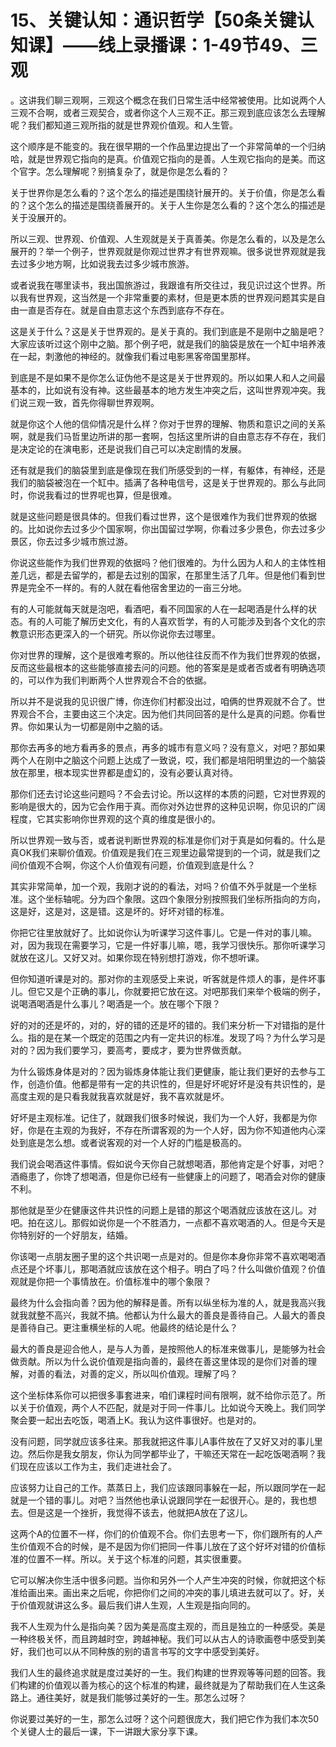 # 15、关键认知：通识哲学【50条关键认知课】——线上录播课：1-49节49、三观

。这讲我们聊三观啊，三观这个概念在我们日常生活中经常被使用。比如说两个人三观不合啊，或者三观契合，或者你这个人三观不正。那三观到底应该怎么去理解呢？我们都知道三观所指的就是世界观价值观。和人生管。

这个顺序是不能变的。我在很早期的一个作品里边提出了一个非常简单的一个归纳哈，就是世界观它指向的是真。价值观它指向的是善。人生观它指向的是美。而这个官字。怎么理解呢？别搞复杂了，就是你是怎么看的？

关于世界你是怎么看的？这个怎么的描述是围绕针展开的。关于价值，你是怎么看的？这个怎么的描述是围绕善展开的。关于人生你是怎么看的？这个怎么的描述是关于没展开的。

所以三观、世界观、价值观、人生观就是关于真善美。你是怎么看的，以及是怎么展开的？举一个例子，世界观就是你观过世界才有世界观嘛。很多说世界观就是我去过多少地方啊，比如说我去过多少城市旅游。

或者说我在哪里读书，我出国旅游过，我跟谁有所交往过，我见识过这个世界。所以我有世界观，这当然是一个非常重要的素材，但是更本质的世界观问题其实是自由一直是否存在。就是自由意志这个东西到底存不存在。

这是关于什么？这是关于世界观的。是关于真的。我们到底是不是刚中之脑是吧？大家应该听过这个刚中之脑。那个例子吧，就是我们的脑袋是放在一个缸中培养液在一起，刺激他的神经的。就像我们看过电影黑客帝国里那样。

到底是不是如果不是你怎么证伪他不是这是关于世界观的。所以如果人和人之间最基本的，比如说有没有神。这些最基本的地方发生冲突之后，这叫世界观冲突。我们说三观一致，首先你得聊世界观啊。

就是你这个人他的信仰情况是什么样？你对于世界的理解、物质和意识之间的关系啊，就是我们马哲里边所讲的那一套啊，包括这里所讲的自由意志存不存在，我们是决定论的在演电影，还是说我们自己可以决定剧情的发展。

还有就是我们的脑袋里到底是像现在我们所感受到的一样，有躯体，有神经，还是我们的脑袋被泡在一个缸中。插满了各种电信号，这是关于世界观的。那么与此同时，你说我看过的世界呢也算，但是很难。

就是这些问题是很具体的。但我们看过世界，这个是很难作为我们世界观的依据的。比如说你去过多少个国家啊，你出国留过学啊，你看过多少景色，你去过多少景区，你去过多少城市旅过游。

你说这些能作为我们世界观的依据吗？他们很难的。为什么因为人和人的主体性相差几远，都是去留学的，都是去过别的国家，在那里生活了几年。但是他们看到世界是完全不一样的。有的人就在看他宿舍里边的一亩三分地。

有的人可能就每天就是泡吧，看酒吧，看不同国家的人在一起喝酒是什么样的状态。有的人可能了解历史文化，有的人喜欢哲学，有的人可能涉及到各个文化的宗教意识形态更深入的一个研究。所以你说你去过哪里。

你对世界的理解，这个是很难考察的。所以他往往反而不作为我们世界观的依据，反而这些最根本的这些能够直接去问的问题。他的答案是是或者否或者有明确选项的，可以作为我们判断两个人世界观合不合的依据。

所以并不是说我的见识很广博，你连你们村都没出过，咱俩的世界观就不合了。世界观合不合，主要由这三个决定。因为他们共同回答的是什么是真的问题。你看世界。你如果认为一切都是刚中之脑的话。

那你去再多的地方看再多的景点，再多的城市有意义吗？没有意义，对吧？那如果两个人在刚中之脑这个问题上达成了一致说，哎，我们都是培阳明里边的一个脑袋放在那里，根本现实世界都是虚幻的，没有必要认真对待。

那你们还去讨论这些问题吗？不会去讨论。所以这样的本质的问题，它对世界观的影响是很大的，因为它会作用于真。而你对外边世界的这种见识啊，你见识的广阔程度，它其实影响你世界观的这个真的维度是很小的。

所以世界观一致与否，或者说判断世界观的标准是你们对于真是如何看的。什么是真OK我们来聊价值观。价值观是我们在三观里边最常提到的一个词，就是我们之间价值观不合啊，你这个人价值观有问题，价值观到底是什么？

其实非常简单，加一个观，我刚才说的的看法，对吗？价值不外乎就是一个坐标准。这个坐标轴呢。分为四个象限。这四个象限分别按照我们坐标所指向的方向，这是好，这是对，这是错。这是坏的。好坏对错的标准。

你把它往里放就好了。比如说你认为听课学习这件事儿。它是一件对的事儿嘛。对，因为我现在需要学习，它是一件好事儿嘛，嗯，我学习很快乐。那你听课学习就放在这儿。又好又对。如果你现在特别想打游戏，你不想听课。

但你知道听课是对的。那对你的主观感受上来说，听客就是件烦人的事，是件坏事儿。但它又是个正确的事儿，你就要把它放在这。对吧那我们来举个极端的例子，说喝酒喝酒是什么事儿？喝酒是一个。放在哪个下限？

好的对的还是坏的，对的，好的错的还是坏的错的。我们来分析一下对错指的是什么。指的是在某一个既定的范围之内有一定共识的标准。发现了吗？为什么学习是对的？因为我们要学习，要高考，要成才，要为世界做贡献。

为什么锻炼身体是对的？因为锻炼身体能让我们更健康，能让我们更好的去参与工作，创造价值。他都是带有一定的共识性的，但是好坏呢好坏是没有共识性的，是高度主观的是只看我就我喜欢就是好，我不喜欢就是坏。

好坏是主观标准。记住了，就跟我们很多时候说，我们为一个人好，我都是为你好，你是在主观的为我好，不存在所谓客观的为一个人好，因为你不知道他内心深处到底是怎么想。或者说客观的对一个人好的门槛是极高的。

我们说会喝酒这件事情。假如说今天你自己就想喝酒，那他肯定是个好事，对吧？酒瘾患了，你馋了想喝酒，但是你已经有一些健康上的问题了，喝酒会对你的健康不利。

那他就是至少在健康这件共识性的问题上是错的那这个喝酒就应该放在这儿。对吧。拍在这儿。那假如说你是一个不胜酒力，一点都不喜欢喝酒的人。但是今天是你特别好的一个好朋友，结婚。

你该喝一点朋友圈子里的这个共识喝一点是对的。但是你本身你非常不喜欢喝喝酒点还是个坏事儿，那喝酒就应该放在这个相子。明白了吗？什么叫做价值观？价值观就是你把一个事情放在。价值标准中的哪个象限？

最终为什么会指向善？因为他的解释是善。所有以纵坐标为准的人，就是我高兴我就我就整不高兴，我就不搞。他都认为什么最大的善良是善待自己。人最大的善良是善待自己。更注重横坐标的人呢。他最终的结论是什么？

最大的善良是迎合他人，是与人为善，是按照他人的标准来做事儿，是能够为社会做贡献。所以为什么说价值观是指向善的，最终在善这里体现的是你们对善的理解，对善的看法，对善的定义，所以叫价值观。理解了吗？

这个坐标体系你可以把很多事套进来，咱们课程时间有限啊，就不给你示范了。所以关于价值观，两个人不匹配，就是对于同一件事儿。比如说今天晚上。我们同学聚会要一起出去吃饭，喝酒上K。我认为这件事很好。也是对的。

没有问题，同学就应该多往来。那我就把这件事儿A事件放在了又好又对的事儿里边。然后你是我女朋友，你认为同学都毕业了，干嘛还天常在一起吃饭喝酒啊？我们现在应该以工作为主，我们走进社会了。

应该努力让自己的工作。蒸蒸日上，我们应该跟同事躲在一起，所以跟同学在一起就是一个错的事儿。对吧？当然他也承认说跟同学在一起很开心。是的，我也想去。但是这是一个挫折，我觉得不该去，他就把A放在了这儿。

这两个A的位置不一样，你们的价值观不合。你们去思考一下，你们跟所有的人产生价值观不合的时候，是不是因为你们把同一件事儿放在了这个好坏对错的价值标准的位置不一样。所以。关于这个标准的问题，其实很重要。

它可以解决你生活中很多问题。当你和另外一个人产生冲突的时候，你就把这个标准给画出来。画出来之后呢，你把你们之间的冲突的事儿填进去就可以了。好，关于价值观就讲这么多。最后我们讲人生观，人生观是指向同的。

我不人生观为什么是指向美？因为美是高度主观的，而且是独立的一种感受。美是一种终极关怀，而且跨越时空，跨越神秘。我们可以从古人的诗歌画卷中感受到美好，我们也可以从不同种族的别的语言书写的文字中感受到美好。

我们人生的最终追求就是度过美好的一生。我们构建的世界观等等问题的回答。我们构建的价值观以善为核心的这个标准的构建，最终就是为了帮助我们在人生这条路上。通往美好，就是我们能够过美好的一生。那怎么过呀？

你说要过美好的一生，那怎么过呀？这个问题很庞大，我们把它作为我们本次50个关键人士的最后一课，下一讲跟大家分享下课。

